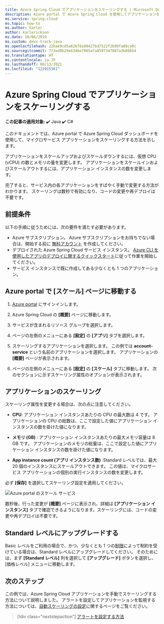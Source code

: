 ```yaml
---
title: Azure Spring Cloud でアプリケーションをスケーリングする | Microsoft Docs
description: Azure portal で Azure Spring Cloud を使用してアプリケーションをスケーリングする方法について説明します
ms.service: spring-cloud
ms.topic: how-to
ms.author: karler
author: karlerickson
ms.date: 10/06/2019
ms.custom: devx-track-java
ms.openlocfilehash: 22bae9cd5a626f6a90427bd7522f2b99fa08ca0c
ms.sourcegitcommit: 7f3ed8b29e63dbe7065afa8597347887a3b866b4
ms.translationtype: HT
ms.contentlocale: ja-JP
ms.lasthandoff: 08/13/2021
ms.locfileid: "122015361"
---
```

# <a name="scale-an-application-in-azure-spring-cloud"></a>Azure Spring Cloud でアプリケーションをスケーリングする

**この記事の適用対象:** ✔️ Java ✔️ C#

このドキュメントでは、Azure portal で Azure Spring Cloud ダッシュボードを使用して、マイクロサービス アプリケーションをスケーリングする方法を示します。

アプリケーションをスケールアップおよびスケールダウンするには、仮想 CPU (vCPU) の数とメモリの量を変更します。 アプリケーションをスケールインおよびスケールアウトするには、アプリケーション インスタンスの数を変更します。

完了すると、サービス内の各アプリケーションをすばやく手動で変更する方法がわかります。 スケーリングは数秒で有効になり、コードの変更や再デプロイは不要です。

## <a name="prerequisites"></a>前提条件

以下の手順に従うためには、次の要件を満たす必要があります。

* Azure サブスクリプション。 Azure サブスクリプションをお持ちでない場合は、開始する前に [無料アカウント](https://azure.microsoft.com/free/?WT.mc_id=A261C142F) を作成してください。
* デプロイされた Azure Spring Cloud サービス インスタンス。  [Azure CLI を使用したアプリのデプロイに関するクイックスタート](./quickstart.md)に従って作業を開始してください。
* サービス インスタンスで既に作成してある少なくとも 1 つのアプリケーション。

## <a name="navigate-to-the-scale-page-in-the-azure-portal"></a>Azure portal で [スケール] ページに移動する

1. [Azure portal](https://portal.azure.com) にサインインします。

1. Azure Spring Cloud の **[概要]** ページに移動します。

1. サービスが含まれるリソース グループを選択します。

1. ページの左側のメニューにある **[設定]** の **[アプリ]** タブを選択します。

1. スケーリングするアプリケーションを選択します。 この例では **account-service** という名前のアプリケーションを選択します。 アプリケーションの **[概要]** ページが表示されます。

1. ページの左側のメニューにある **[設定]** の **[スケール]** タブに移動します。 次のセクションに示すスケーリング属性のオプションが表示されます。

## <a name="scale-your-application"></a>アプリケーションのスケーリング

スケーリング属性を変更する場合は、次の点に注意してください。

* **CPU**: アプリケーション インスタンスあたりの CPU の最大数は 4 です。 アプリケーションの CPU の総数は、ここで設定した値にアプリケーション インスタンスの数を掛けた値になります。

* **メモリ (GB)** : アプリケーション インスタンスあたりの最大メモリ容量は 8 GB です。 アプリケーションのメモリの総量は、ここで設定した値にアプリケーション インスタンスの数を掛けた値になります。

* **App instance count (アプリ インスタンス数)** :Standard レベルでは、最大 20 個のインスタンスにスケールアウトできます。 この値は、マイクロサービス アプリケーションの個別の実行インスタンスの数を変更します。

必ず **[保存]** を選択してスケーリング設定を適用してください。

![Azure portal のスケール サービス](media/spring-cloud-tutorial-scale-manual/scale-up-out.png)

数秒後、行った変更が **[概要]** ページに表示され、詳細は **[アプリケーション インスタンス]** タブで確認できるようになります。スケーリングには、コードの変更や再デプロイは不要です。

## <a name="upgrade-to-the-standard-tier"></a>Standard レベルにアップグレードする

Basic レベルをご利用の場合で、かつ、少なくとも 1 つの[制限](./quotas.md)によって制約を受けている場合は、Standard レベルにアップグレードしてください。 そのためには、まず **[Standard レベル]** 列を選択して **[アップグレード]** ボタンを選択し、[価格レベル] メニューに移動します。

## <a name="next-steps"></a>次のステップ

この例では、Azure Spring Cloud アプリケーションを手動でスケーリングする方法について説明しました。 アラートを設定してアプリケーションを監視する方法については、[自動スケーリングの設定](./how-to-setup-autoscale.md)に関するページをご覧ください。

> [!div class="nextstepaction"]
> [アラートを設定する方法](./tutorial-alerts-action-groups.md)
